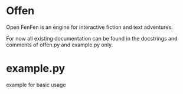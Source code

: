 # Offen
Open FenFen is an engine for interactive fiction and text adventures.

For now all existing documentation can be found in the docstrings and comments of offen.py and example.py only.

example.py
==========
example for basic usage

